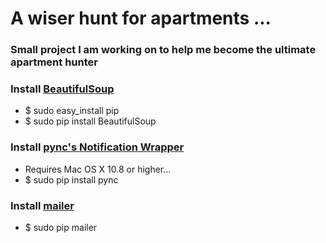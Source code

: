 # A wiser hunt for apartments ...
### Small project I am working on to help me become the ultimate apartment hunter

### Install [BeautifulSoup](http://www.crummy.com/software/BeautifulSoup/)
- $ sudo easy_install pip
- $ sudo pip install BeautifulSoup

### Install [pync's Notification Wrapper](https://github.com/setem/pync)
- Requires Mac OS X 10.8 or higher...
- $ sudo pip install pync

### Install [mailer](https://pypi.python.org/pypi/mailer/)
- $ sudo pip mailer
